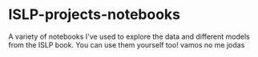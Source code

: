 # ISLP-projects-notebooks
A variety of notebooks I've used to explore the data and different models from the ISLP book. You can use them yourself too!
vamos no me jodas
